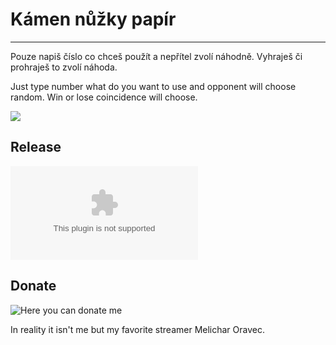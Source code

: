 # Kámen nůžky papír	
_________________________
Pouze napiš číslo co chceš použít a nepřítel zvolí náhodně. Vyhraješ či prohraješ to zvolí náhoda.

Just type number what do you want to use and opponent will choose random. Win or lose coincidence will choose. 

![](https://media.giphy.com/media/B4dt6rXq6nABilHTYM/giphy.gif)

## Release
![Download](https://github.com/Weeb2103/Kamen-nuzky-papir-hra/releases/download/release/publish.zip)

## Donate
![Here you can donate me](https://streamelements.com/flyguncz/tip)

In reality it isn't me but my favorite streamer Melichar Oravec.
